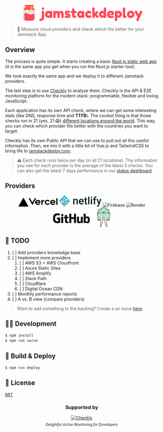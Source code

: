 <p align="center">
  <img width="400px" src="./public/images/logo.svg" alt="Jamstack Deploy" />
</p>

> 🍯 Measure cloud providers and check which fits better for your Jamstack App.

## Overview
The process is quite simple. It starts creating a basic [Nuxt.js static web app](https://github.com/checkly/jamstack-deploy-demo-app) (it is the same app you get when you run the Nuxt.js starter tool).

We took exactly the same app and we deploy it to different Jamstack providers.

The last step is to use [Checkly](https://checklyhq.com) to analyze them. Checkly is the API & E2E monitoring platform for the modern stack: programmable, flexible and loving JavaScript.

Each application has its own API check, where we can get some interesting stats (like DNS, response time and **TTFB**). The coolest thing is that those checks run in 21 (yes, 21 😱) [different locations around the world](https://www.checklyhq.com/docs/monitoring/global-locations/). This way, you can check which provider fits better with the countries you want to target.

Checkly has its own Public API that we can use to pull out all this useful information. Then, we mix it with a little bit of Vue.js and TailwindCSS to bring life to [jamstackdeploy.com](https://jamstackdeploy.com).

> ⚠️ Each check runs twice per day (in all 21 locations). The information you see for each provider is the average of the latest 5 checks. You can also get the latest 7 days performance in our [status dashboard](https://status.jamstackdeploy.com/).


## Providers
<p align="center">
  <img width="130px" height="30px" src="./public/images/logos/vercel.svg" alt="Vercel" />
  <img width="140px" height="38px" src="./public/images/logos/netlify.png" alt="Netlify" />
  <img width="160px" height="45px" src="./public/images/logos/firebase.svg" alt="Firebase" />
  <img width="160px" height="34px" src="./public/images/logos/render.png" alt="Render" />
  <img width="140px" height="57px" src="./public/images/logos/github.png" alt="GitHub" />
  <img width="64px" height="64px" src="./public/images/logos/surge.svg" alt="Surge" />
</p>

## 📝 TODO
1. [ ] Add providers knowledge base
2. [ ] Implement more providers
   1. [ ] AWS S3 + AWS Cloudfront
   2. [ ] Azure Static Sites
   3. [ ] AWS Amplify
   4. [ ] Stack Path
   5. [ ] Cloudflare
   6. [ ] Digital Ocean CDN
3. [ ] Monthly performance reports
4. [ ] A vs. B view (compare providers)

> Want to add something to the backlog? Create a an issue [here](https://github.com/checkly/jamstack-deploy/issues).

## 🧑‍💻 Development
```bash
$ npm install
$ npm run serve
```

## 🚢 Build & Deploy

```bash
$ npm run deploy
```

## 📄 License

[MIT](https://github.com/checkly/jamstack-deploy/blob/master/LICENSE)

<h3 align="center">Supported by</h3>
<p align="center">
  <a href="https://checklyhq.com?utm_source=github&utm_medium=sponsor-logo-github&utm_campaign=headless-recorder" target="_blank">
  <img width="200px" src="chrome-store/checkly-logo.png?raw=true" alt="Checkly" />
  </a>
  <br />
  <i><sub>Delightful Active Monitoring for Developers</sub></i>
<p>

